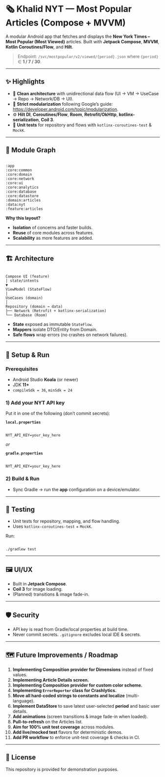 # 🗞️ Khalid NYT — Most Popular Articles (Compose + MVVM)

A modular Android app that fetches and displays the **New York Times – Most Popular (Most Viewed)** articles. Built with **Jetpack Compose**, **MVVM**, **Kotlin Coroutines/Flow**, and **Hilt**.

> Endpoint: `/svc/mostpopular/v2/viewed/{period}.json` where `{period}` ∈ **1 / 7 / 30**.

---

## ✨ Highlights

- 🎯 **Clean architecture** with unidirectional data flow (UI → VM → UseCase → Repo → Network/DB → UI).
- 🧩 **Strict modularization** following Google’s guide: <https://developer.android.com/topic/modularization>.
- ⚙️ **Hilt DI**, **Coroutines/Flow**, **Room**, **Retrofit/OkHttp**, **kotlinx-serialization**, **Coil 3**.
- 🧪 **Unit tests** for repository and flows with `kotlinx-coroutines-test` & `MockK`.

---

## 🧱 Module Graph

```

:app
:core:common
:core:domain
:core:network
:core:ui
:core:analytics
:core:database
:core:datastore
:domain:articles
:data:nyt
:feature:articles

```

**Why this layout?**  
- **Isolation** of concerns and faster builds.  
- **Reuse** of core modules across features.  
- **Scalability** as more features are added.

---

## 🏗️ Architecture

```

Compose UI (feature)
│ state/intents
▼
ViewModel (StateFlow)
│
UseCases (domain)
│
Repository (domain → data)
├── Network (Retrofit + kotlinx-serialization)
└── Database (Room)

```

- **State** exposed as immutable `StateFlow`.
- **Mappers** isolate DTO/Entity from Domain.
- **Safe flows** wrap errors (no crashes on network failures).

---

## 🔧 Setup & Run

### Prerequisites
- Android Studio **Koala** (or newer)
- JDK **11+**
- `compileSdk = 36`, `minSdk = 24`

### 1) Add your NYT API key
Put it in one of the following (don’t commit secrets):

**`local.properties`**
```

NYT_API_KEY=your_key_here

```

_or_

**`gradle.properties`**
```

NYT_API_KEY=your_key_here

```

### 2) Build & Run
- Sync Gradle → run the **app** configuration on a device/emulator.

---

## 🧪 Testing

- Unit tests for repository, mapping, and flow handling.
- Uses `kotlinx-coroutines-test` + `MockK`.

Run:
```

./gradlew test

```

---

## 🖼️ UI/UX

- Built in **Jetpack Compose**.
- **Coil 3** for image loading.
- (Planned) transitions & image fade-in.

---

## 🛡️ Security

- API key is read from Gradle/local properties at build time.
- Never commit secrets. `.gitignore` excludes local IDE & secrets.

---

## 🗺️ Future Improvements / Roadmap

1. **Implementing Composition provider for Dimensions** instead of fixed values.  
2. **Implementing Article Details screen.**  
3. **Implementing Composition provider for custom color scheme.**  
4. **Implementing `ErrorReporter` class for Crashlytics.**  
5. **Move all hard-coded strings to constants and localize** (multi-language).  
6. **Implement DataStore** to save latest user-selected **period** and basic user details.  
7. **Add animations** (screen transitions & image fade-in when loaded).  
8. **Pull-to-refresh** on the Articles list.  
9. **Aim for 100% unit test coverage** across modules.  
10. **Add live/mocked test** flavors for deterministic demos.  
11. **Add PR workflow** to enforce unit-test coverage & checks in CI.

---

## 📄 License

This repository is provided for demonstration purposes.
